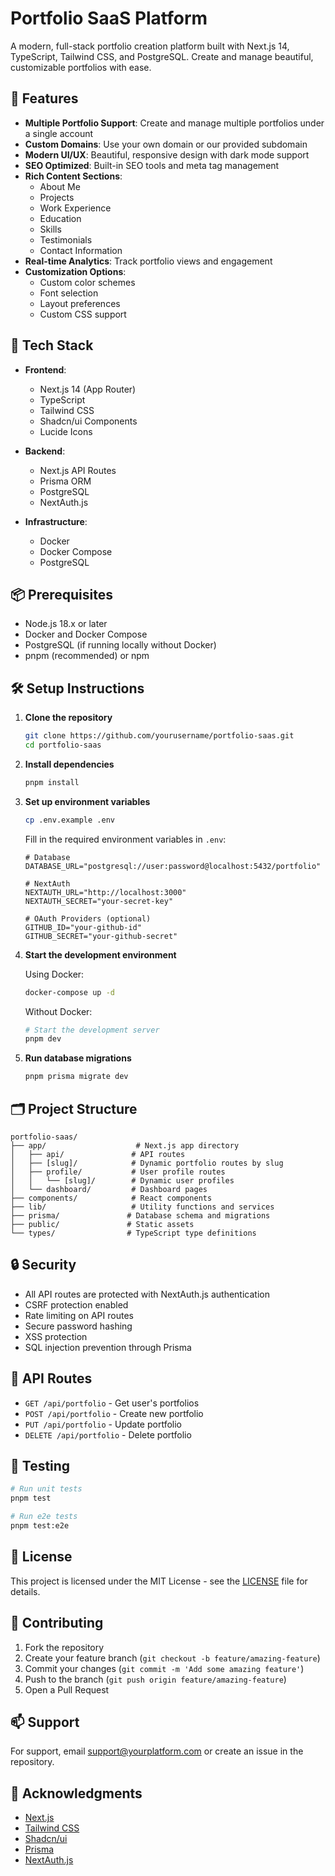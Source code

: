 # Portfolio SaaS Platform

A modern, full-stack portfolio creation platform built with Next.js 14, TypeScript, Tailwind CSS, and PostgreSQL. Create and manage beautiful, customizable portfolios with ease.

## 🌟 Features

- **Multiple Portfolio Support**: Create and manage multiple portfolios under a single account
- **Custom Domains**: Use your own domain or our provided subdomain
- **Modern UI/UX**: Beautiful, responsive design with dark mode support
- **SEO Optimized**: Built-in SEO tools and meta tag management
- **Rich Content Sections**:
  - About Me
  - Projects
  - Work Experience
  - Education
  - Skills
  - Testimonials
  - Contact Information
- **Real-time Analytics**: Track portfolio views and engagement
- **Customization Options**:
  - Custom color schemes
  - Font selection
  - Layout preferences
  - Custom CSS support

## 🚀 Tech Stack

- **Frontend**:
  - Next.js 14 (App Router)
  - TypeScript
  - Tailwind CSS
  - Shadcn/ui Components
  - Lucide Icons

- **Backend**:
  - Next.js API Routes
  - Prisma ORM
  - PostgreSQL
  - NextAuth.js

- **Infrastructure**:
  - Docker
  - Docker Compose
  - PostgreSQL

## 📦 Prerequisites

- Node.js 18.x or later
- Docker and Docker Compose
- PostgreSQL (if running locally without Docker)
- pnpm (recommended) or npm

## 🛠️ Setup Instructions

1. **Clone the repository**
   ```bash
   git clone https://github.com/yourusername/portfolio-saas.git
   cd portfolio-saas
   ```

2. **Install dependencies**
   ```bash
   pnpm install
   ```

3. **Set up environment variables**
   ```bash
   cp .env.example .env
   ```
   Fill in the required environment variables in `.env`:
   ```env
   # Database
   DATABASE_URL="postgresql://user:password@localhost:5432/portfolio"

   # NextAuth
   NEXTAUTH_URL="http://localhost:3000"
   NEXTAUTH_SECRET="your-secret-key"

   # OAuth Providers (optional)
   GITHUB_ID="your-github-id"
   GITHUB_SECRET="your-github-secret"
   ```

4. **Start the development environment**

   Using Docker:
   ```bash
   docker-compose up -d
   ```

   Without Docker:
   ```bash
   # Start the development server
   pnpm dev
   ```

5. **Run database migrations**
   ```bash
   pnpm prisma migrate dev
   ```

## 🗂️ Project Structure

```
portfolio-saas/
├── app/                    # Next.js app directory
│   ├── api/               # API routes
│   ├── [slug]/            # Dynamic portfolio routes by slug
│   ├── profile/           # User profile routes
│   │   └── [slug]/        # Dynamic user profiles
│   └── dashboard/         # Dashboard pages
├── components/            # React components
├── lib/                   # Utility functions and services
├── prisma/               # Database schema and migrations
├── public/               # Static assets
└── types/                # TypeScript type definitions
```

## 🔒 Security

- All API routes are protected with NextAuth.js authentication
- CSRF protection enabled
- Rate limiting on API routes
- Secure password hashing
- XSS protection
- SQL injection prevention through Prisma

## 🚥 API Routes

- `GET /api/portfolio` - Get user's portfolios
- `POST /api/portfolio` - Create new portfolio
- `PUT /api/portfolio` - Update portfolio
- `DELETE /api/portfolio` - Delete portfolio

## 🧪 Testing

```bash
# Run unit tests
pnpm test

# Run e2e tests
pnpm test:e2e
```

## 📝 License

This project is licensed under the MIT License - see the [LICENSE](LICENSE) file for details.

## 🤝 Contributing

1. Fork the repository
2. Create your feature branch (`git checkout -b feature/amazing-feature`)
3. Commit your changes (`git commit -m 'Add some amazing feature'`)
4. Push to the branch (`git push origin feature/amazing-feature`)
5. Open a Pull Request

## 📫 Support

For support, email support@yourplatform.com or create an issue in the repository.

## 🙏 Acknowledgments

- [Next.js](https://nextjs.org/)
- [Tailwind CSS](https://tailwindcss.com/)
- [Shadcn/ui](https://ui.shadcn.com/)
- [Prisma](https://www.prisma.io/)
- [NextAuth.js](https://next-auth.js.org/)


